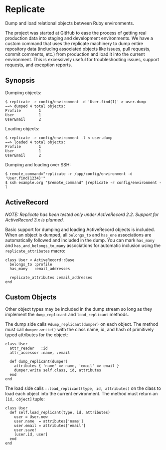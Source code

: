 # Replicate

Dump and load relational objects between Ruby environments.

The project was started at GitHub to ease the process of getting real production
data into staging and development environments. We have a custom command that
uses the replicate machinery to dump entire repository data (including
associated objects like issues, pull requests, commit comments, etc.) from
production and load it into the current environment. This is excessively useful
for troubleshooting issues, support requests, and exception reports.

## Synopsis

Dumping objects:

    $ replicate -r config/environment -d 'User.find(1)' > user.dump
    ==> dumped 4 total objects:
    Profile        1
    User           1
    UserEmail      2

Loading objects:

    $ replicate -r config/environment -l < user.dump
    ==> loaded 4 total objects:
    Profile        1
    User           1
    UserEmail      2

Dumping and loading over SSH:

    $ remote_command="replicate -r /app/config/environment -d 'User.find(1234)'"
    $ ssh example.org "$remote_command" |replicate -r config/environment -l

## ActiveRecord

*NOTE: Replicate has been tested only under ActiveRecord 2.2. Support for
ActiveRecord 3.x is planned.*

Basic support for dumping and loading ActiveRecord objects is included. When an
object is dumped, all `belongs_to` and `has_one` associations are automatically
followed and included in the dump. You can mark `has_many` and
`has_and_belongs_to_many` associations for automatic inclusion using
the `replicate_attributes` macro:

    class User < ActiveRecord::Base
      belongs_to :profile
      has_many   :email_addresses

      replicate_attributes :email_addresses
    end

## Custom Objects

Other object types may be included in the dump stream so long as they implement
the `dump_replicant` and `load_replicant` methods.

The dump side calls `#dump_replicant(dumper)` on each object. The method must
call `dumper.write()` with the class name, id, and hash of primitively typed
attributes for the object:

    class User
      attr_reader   :id
      attr_accessor :name, :email

      def dump_replicant(dumper)
        attributes { 'name' => name, 'email' => email }
        dumper.write self.class, id, attributes
      end
    end

The load side calls `::load_replicant(type, id, attributes)` on the class to
load each object into the current environment. The method must return an
`[id, object]` tuple:

    class User
      def self.load_replicant(type, id, attributes)
        user = User.new
        user.name  = attributes['name']
        user.email = attributes['email']
        user.save!
        [user.id, user]
      end
    end
